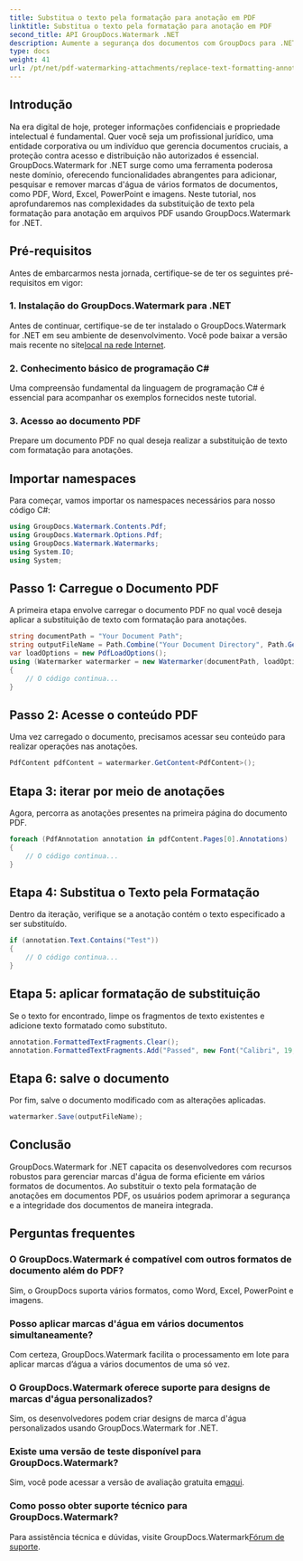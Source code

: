 ```yaml
---
title: Substitua o texto pela formatação para anotação em PDF
linktitle: Substitua o texto pela formatação para anotação em PDF
second_title: API GroupDocs.Watermark .NET
description: Aumente a segurança dos documentos com GroupDocs para .NET. Aprenda como substituir texto pela formatação de anotações em arquivos PDF sem esforço.
type: docs
weight: 41
url: /pt/net/pdf-watermarking-attachments/replace-text-formatting-annotation-pdf/
---
```

## Introdução
Na era digital de hoje, proteger informações confidenciais e propriedade intelectual é fundamental. Quer você seja um profissional jurídico, uma entidade corporativa ou um indivíduo que gerencia documentos cruciais, a proteção contra acesso e distribuição não autorizados é essencial. GroupDocs.Watermark for .NET surge como uma ferramenta poderosa neste domínio, oferecendo funcionalidades abrangentes para adicionar, pesquisar e remover marcas d'água de vários formatos de documentos, como PDF, Word, Excel, PowerPoint e imagens. Neste tutorial, nos aprofundaremos nas complexidades da substituição de texto pela formatação para anotação em arquivos PDF usando GroupDocs.Watermark for .NET.
## Pré-requisitos
Antes de embarcarmos nesta jornada, certifique-se de ter os seguintes pré-requisitos em vigor:
### 1. Instalação do GroupDocs.Watermark para .NET
 Antes de continuar, certifique-se de ter instalado o GroupDocs.Watermark for .NET em seu ambiente de desenvolvimento. Você pode baixar a versão mais recente no site[local na rede Internet](https://releases.groupdocs.com/Watermark/net/).
### 2. Conhecimento básico de programação C#
Uma compreensão fundamental da linguagem de programação C# é essencial para acompanhar os exemplos fornecidos neste tutorial.
### 3. Acesso ao documento PDF
Prepare um documento PDF no qual deseja realizar a substituição de texto com formatação para anotações.

## Importar namespaces
Para começar, vamos importar os namespaces necessários para nosso código C#:
```csharp
using GroupDocs.Watermark.Contents.Pdf;
using GroupDocs.Watermark.Options.Pdf;
using GroupDocs.Watermark.Watermarks;
using System.IO;
using System;
```
## Passo 1: Carregue o Documento PDF
A primeira etapa envolve carregar o documento PDF no qual você deseja aplicar a substituição de texto com formatação para anotações.
```csharp
string documentPath = "Your Document Path";
string outputFileName = Path.Combine("Your Document Directory", Path.GetFileName(documentPath));
var loadOptions = new PdfLoadOptions();
using (Watermarker watermarker = new Watermarker(documentPath, loadOptions))
{
    // O código continua...
}
```
## Passo 2: Acesse o conteúdo PDF
Uma vez carregado o documento, precisamos acessar seu conteúdo para realizar operações nas anotações.
```csharp
PdfContent pdfContent = watermarker.GetContent<PdfContent>();
```
## Etapa 3: iterar por meio de anotações
Agora, percorra as anotações presentes na primeira página do documento PDF.
```csharp
foreach (PdfAnnotation annotation in pdfContent.Pages[0].Annotations)
{
    // O código continua...
}
```
## Etapa 4: Substitua o Texto pela Formatação
Dentro da iteração, verifique se a anotação contém o texto especificado a ser substituído.
```csharp
if (annotation.Text.Contains("Test"))
{
    // O código continua...
}
```
## Etapa 5: aplicar formatação de substituição
Se o texto for encontrado, limpe os fragmentos de texto existentes e adicione texto formatado como substituto.
```csharp
annotation.FormattedTextFragments.Clear();
annotation.FormattedTextFragments.Add("Passed", new Font("Calibri", 19, FontStyle.Bold), Color.Red, Color.Aqua);
```
## Etapa 6: salve o documento
Por fim, salve o documento modificado com as alterações aplicadas.
```csharp
watermarker.Save(outputFileName);
```

## Conclusão
GroupDocs.Watermark for .NET capacita os desenvolvedores com recursos robustos para gerenciar marcas d'água de forma eficiente em vários formatos de documentos. Ao substituir o texto pela formatação de anotações em documentos PDF, os usuários podem aprimorar a segurança e a integridade dos documentos de maneira integrada.
## Perguntas frequentes
### O GroupDocs.Watermark é compatível com outros formatos de documento além do PDF?
Sim, o GroupDocs suporta vários formatos, como Word, Excel, PowerPoint e imagens.
### Posso aplicar marcas d'água em vários documentos simultaneamente?
Com certeza, GroupDocs.Watermark facilita o processamento em lote para aplicar marcas d’água a vários documentos de uma só vez.
### O GroupDocs.Watermark oferece suporte para designs de marcas d'água personalizados?
Sim, os desenvolvedores podem criar designs de marca d'água personalizados usando GroupDocs.Watermark for .NET.
### Existe uma versão de teste disponível para GroupDocs.Watermark?
 Sim, você pode acessar a versão de avaliação gratuita em[aqui](https://releases.groupdocs.com/).
### Como posso obter suporte técnico para GroupDocs.Watermark?
 Para assistência técnica e dúvidas, visite GroupDocs.Watermark[Fórum de suporte](https://forum.groupdocs.com/c/watermark/19).